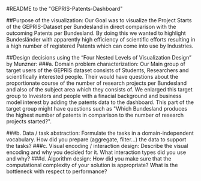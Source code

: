 #README to the "GEPRIS-Patents-Dashboard"

##Purpose of the visualization:
Our Goal was to visualize the Project Starts of the GEPRIS-Dataset per Bundesland in direct comparison with the outcoming Patents per 
Bundesland. By doing this we wanted to highlight Bundesländer with apparently high efficiency of scientific efforts resulting in a high 
number of registered Patents which can come into use by Industries. 

##Design decisions using the “Four Nested Levels of Visualization Design” by Munzner:
###a. Domain problem characterization: 
Our Main group of target users of the GEPRIS dataset consists of Students, Researchers and scientifically interested people.
Their would have questions about the proportionate course of the number of research projects per Bundesland and also of the subject area 
which they consists of. We enlarged this target group to Investors and people with a finacial background and business model interest by 
adding the patents data to the dashboard. This part of the target group might have questions such as "Which Bundesland produces the highest
number of patents in comparison to the number of research projects started?".

###b. Data / task abstraction: Formulate the tasks in a domain-independent vocabulary. How did you prepare (aggregate, filter...) the data to support the tasks?
###c. Visual encoding / interaction design: Describe the visual encoding and why you decided for it. What interaction types did you use and why?
###d. Algorithm design: How did you make sure that the computational complexity of your solution is appropriate? What is the bottleneck with respect to performance?
